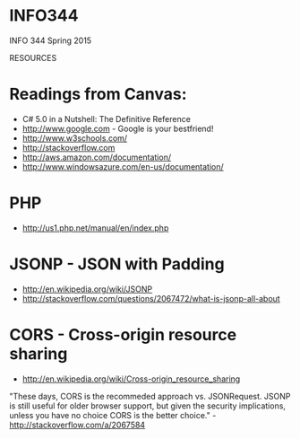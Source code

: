 # INFO344
INFO 344 Spring 2015

RESOURCES

# Readings from Canvas:
- C\# 5.0 in a Nutshell: The Definitive Reference
- http://www.google.com - Google is your bestfriend! 
- http://www.w3schools.com/
- http://stackoverflow.com
- http://aws.amazon.com/documentation/
- http://www.windowsazure.com/en-us/documentation/

# PHP
- http://us1.php.net/manual/en/index.php

# JSONP - JSON with Padding
- http://en.wikipedia.org/wiki/JSONP
- http://stackoverflow.com/questions/2067472/what-is-jsonp-all-about

# CORS - Cross-origin resource sharing
- http://en.wikipedia.org/wiki/Cross-origin_resource_sharing

 "These days, CORS is the recommeded approach vs. JSONRequest. JSONP is still useful for older browser support, but given the security implications, unless you have no choice CORS is the better choice." - http://stackoverflow.com/a/2067584
